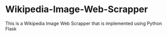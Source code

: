 # Wikipedia-Image-Web-Scrapper
This is a Wikipedia Image Web Scrapper that is implemented using Python Flask 
